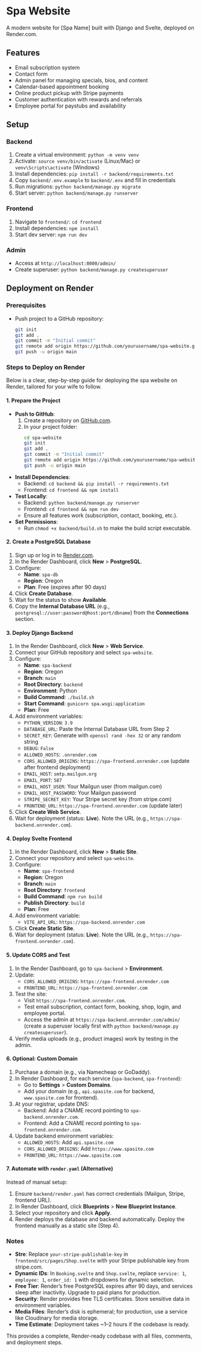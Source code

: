 # Spa Website

A modern website for [Spa Name] built with Django and Svelte, deployed on Render.com.

## Features
- Email subscription system
- Contact form
- Admin panel for managing specials, bios, and content
- Calendar-based appointment booking
- Online product pickup with Stripe payments
- Customer authentication with rewards and referrals
- Employee portal for paystubs and availability

## Setup

### Backend
1. Create a virtual environment: `python -m venv venv`
2. Activate: `source venv/bin/activate` (Linux/Mac) or `venv\Scripts\activate` (Windows)
3. Install dependencies: `pip install -r backend/requirements.txt`
4. Copy `backend/.env.example` to `backend/.env` and fill in credentials
5. Run migrations: `python backend/manage.py migrate`
6. Start server: `python backend/manage.py runserver`

### Frontend
1. Navigate to `frontend/`: `cd frontend`
2. Install dependencies: `npm install`
3. Start dev server: `npm run dev`

### Admin
- Access at `http://localhost:8000/admin/`
- Create superuser: `python backend/manage.py createsuperuser`

## Deployment on Render

### Prerequisites
- Push project to a GitHub repository:
  ```bash
  git init
  git add .
  git commit -m "Initial commit"
  git remote add origin https://github.com/yourusername/spa-website.git
  git push -u origin main


### Steps to Deploy on Render

Below is a clear, step-by-step guide for deploying the spa website on Render, tailored for your wife to follow.

#### 1. Prepare the Project
- **Push to GitHub**:
  1. Create a repository on [GitHub.com](https://github.com).
  2. In your project folder:
     ```bash
     cd spa-website
     git init
     git add .
     git commit -m "Initial commit"
     git remote add origin https://github.com/yourusername/spa-website.git
     git push -u origin main
     ```
- **Install Dependencies**:
  - Backend: `cd backend && pip install -r requirements.txt`
  - Frontend: `cd frontend && npm install`
- **Test Locally**:
  - Backend: `python backend/manage.py runserver`
  - Frontend: `cd frontend && npm run dev`
  - Ensure all features work (subscription, contact, booking, etc.).
- **Set Permissions**:
  - Run `chmod +x backend/build.sh` to make the build script executable.

#### 2. Create a PostgreSQL Database
1. Sign up or log in to [Render.com](https://render.com).
2. In the Render Dashboard, click **New** > **PostgreSQL**.
3. Configure:
   - **Name**: `spa-db`
   - **Region**: Oregon
   - **Plan**: Free (expires after 90 days)
4. Click **Create Database**.
5. Wait for the status to show **Available**.
6. Copy the **Internal Database URL** (e.g., `postgresql://user:password@host:port/dbname`) from the **Connections** section.

#### 3. Deploy Django Backend
1. In the Render Dashboard, click **New** > **Web Service**.
2. Connect your GitHub repository and select `spa-website`.
3. Configure:
   - **Name**: `spa-backend`
   - **Region**: Oregon
   - **Branch**: `main`
   - **Root Directory**: `backend`
   - **Environment**: Python
   - **Build Command**: `./build.sh`
   - **Start Command**: `gunicorn spa.wsgi:application`
   - **Plan**: Free
4. Add environment variables:
   - `PYTHON_VERSION`: `3.9`
   - `DATABASE_URL`: Paste the Internal Database URL from Step 2
   - `SECRET_KEY`: Generate with `openssl rand -hex 32` or any random string
   - `DEBUG`: `False`
   - `ALLOWED_HOSTS`: `.onrender.com`
   - `CORS_ALLOWED_ORIGINS`: `https://spa-frontend.onrender.com` (update after frontend deployment)
   - `EMAIL_HOST`: `smtp.mailgun.org`
   - `EMAIL_PORT`: `587`
   - `EMAIL_HOST_USER`: Your Mailgun user (from mailgun.com)
   - `EMAIL_HOST_PASSWORD`: Your Mailgun password
   - `STRIPE_SECRET_KEY`: Your Stripe secret key (from stripe.com)
   - `FRONTEND_URL`: `https://spa-frontend.onrender.com` (update later)
5. Click **Create Web Service**.
6. Wait for deployment (status: **Live**). Note the URL (e.g., `https://spa-backend.onrender.com`).

#### 4. Deploy Svelte Frontend
1. In the Render Dashboard, click **New** > **Static Site**.
2. Connect your repository and select `spa-website`.
3. Configure:
   - **Name**: `spa-frontend`
   - **Region**: Oregon
   - **Branch**: `main`
   - **Root Directory**: `frontend`
   - **Build Command**: `npm run build`
   - **Publish Directory**: `build`
   - **Plan**: Free
4. Add environment variable:
   - `VITE_API_URL`: `https://spa-backend.onrender.com`
5. Click **Create Static Site**.
6. Wait for deployment (status: **Live**). Note the URL (e.g., `https://spa-frontend.onrender.com`).

#### 5. Update CORS and Test
1. In the Render Dashboard, go to `spa-backend` > **Environment**.
2. Update:
   - `CORS_ALLOWED_ORIGINS`: `https://spa-frontend.onrender.com`
   - `FRONTEND_URL`: `https://spa-frontend.onrender.com`
3. Test the site:
   - Visit `https://spa-frontend.onrender.com`.
   - Test email subscription, contact form, booking, shop, login, and employee portal.
   - Access the admin at `https://spa-backend.onrender.com/admin/` (create a superuser locally first with `python backend/manage.py createsuperuser`).
4. Verify media uploads (e.g., product images) work by testing in the admin.

#### 6. Optional: Custom Domain
1. Purchase a domain (e.g., via Namecheap or GoDaddy).
2. In Render Dashboard, for each service (`spa-backend`, `spa-frontend`):
   - Go to **Settings** > **Custom Domains**.
   - Add your domain (e.g., `api.spasite.com` for backend, `www.spasite.com` for frontend).
3. At your registrar, update DNS:
   - Backend: Add a CNAME record pointing to `spa-backend.onrender.com`.
   - Frontend: Add a CNAME record pointing to `spa-frontend.onrender.com`.
4. Update backend environment variables:
   - `ALLOWED_HOSTS`: Add `api.spasite.com`
   - `CORS_ALLOWED_ORIGINS`: Add `https://www.spasite.com`
   - `FRONTEND_URL`: `https://www.spasite.com`

#### 7. Automate with `render.yaml` (Alternative)
Instead of manual setup:
1. Ensure `backend/render.yaml` has correct credentials (Mailgun, Stripe, frontend URL).
2. In Render Dashboard, click **Blueprints** > **New Blueprint Instance**.
3. Select your repository and click **Apply**.
4. Render deploys the database and backend automatically. Deploy the frontend manually as a static site (Step 4).

### Notes
- **Stre**: Replace `your-stripe-publishable-key` in `frontend/src/pages/Shop.svelte` with your Stripe publishable key from stripe.com.
- **Dynamic IDs**: In `Booking.svelte` and `Shop.svelte`, replace `service: 1`, `employee: 1`, `order_id: 1` with dropdowns for dynamic selection.
- **Free Tier**: Render’s free PostgreSQL expires after 90 days, and services sleep after inactivity. Upgrade to paid plans for production.
- **Security**: Render provides free TLS certificates. Store sensitive data in environment variables.
- **Media Files**: Render’s disk is ephemeral; for production, use a service like Cloudinary for media storage.
- **Time Estimate**: Deployment takes ~1–2 hours if the codebase is ready.

This provides a complete, Render-ready codebase with all files, comments, and deployment steps. 
